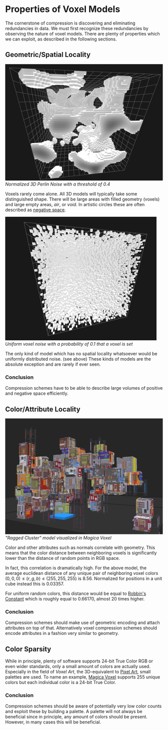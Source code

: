 # Properties of Voxel Models

The cornerstone of compression is discovering and eliminating redundancies in data.
We must first recognize these redundancies by observing the nature of voxel models.
There are plenty of properties which we can exploit, as described in the following sections.

## Geometric/Spatial Locality

![Voxel Noise](img/perlin_noise_mve.png)<br>
*Normalized 3D Perlin Noise with a threshold of 0.4*

Voxels rarely come alone.
All 3D models will typically take some distinguished shape.
There will be large areas with filled geometry (voxels) and large empty areas, *air*, or *void*.
In artistic circles these are often described as [negative space](https://en.wikipedia.org/wiki/Negative_space).

![Voxel Noise](img/voxel_noise_mve.png)<br>
*Uniform voxel noise with a probability of 0.1 that a voxel is set*

The only kind of model which has no spatial locality whatsoever would be uniformly distributed noise. (see above)
These kinds of models are the absolute exception and are rarely if ever seen.

### Conclusion

Compression schemes have to be able to describe large volumes of positive and negative space efficiently.

## Color/Attribute Locality

![Ragged Cluster ](img/model/ragged_cluster_magica.png)
*"Ragged Cluster" model visualized in Magica Voxel*

Color and other attributes such as normals correlate with geometry.
This means that the color distance between neighboring voxels is significantly lower than the distance of random points
in RGB space.

In fact, this correlation is dramatically high.
For the above model, the average euclidean distance of any unique pair of neighboring voxel colors
$(0, 0, 0) \le (r, g, b) \le (255, 255, 255)$
is $8.56$.
Normalized for positions in a unit cube instead this is $0.03357$.

For uniform random colors, this distance would be equal to
[Robbin's Constant](https://mathworld.wolfram.com/RobbinsConstant.html) which is roughly equal to $0.66170$, almost
20 times higher.

### Conclusion

Compression schemes should make use of geometric encoding and attach attributes on top of that.
Alternatively voxel compression schemes should encode attributes in a fashion very similar to geometry.

## Color Sparsity

While in principle, plenty of software supports 24-bit True Color RGB or even wider standards, only a small amount of
colors are actually used.
Especially in the field of *Voxel Art*, the 3D-equivalent to [Pixel Art](https://en.wikipedia.org/wiki/Pixel_art),
small palettes are used.
To name an example, [Magica Voxel](https://ephtracy.github.io/) supports 255 unique colors but each individual color
is a 24-bit True Color.

### Conclusion

Compression schemes should be aware of potentially very low color counts and exploit these by building a palette.
A palette will not always be beneficial since in principle, any amount of colors should be present.
However, in many cases this will be beneficial.
